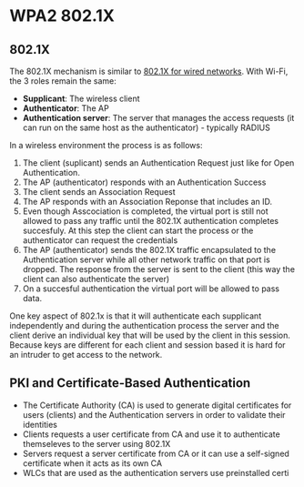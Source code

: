 # WPA2 802.1X

## 802.1X

The 802.1X mechanism is similar to [802.1X for wired networks](../../../security/switch-security/802.1x.md). With Wi-Fi, the 3 roles remain the same:

* **Supplicant**: The wireless client
* **Authenticator**: The AP
* **Authentication server**: The server that manages the access requests (it can run on the same host as the authenticator) - typically RADIUS

In a wireless environment the process is as follows:

1. The client (suplicant) sends an Authentication Request just like for Open Authentication.
2. The AP (authenticator) responds with an Authentication Success
3. The client sends an Association Request
4. The AP responds with an Association Reponse that includes an ID.
5. Even though Asscociation is completed, the virtual port is still not allowed to pass any traffic until the 802.1X authentication completes succesfuly. At this step the client can start the process or the authenticator can request the credentials
6. The AP (authenticator) sends the 802.1X traffic encapsulated to the Authentication server while all other network traffic on that port is dropped. The response from the server is sent to the client (this way the client can also authenticate the server)
7. On a succesful authentication the virtual port will be allowed to pass data.

One key aspect of 802.1x is that it will authenticate each supplicant independently and during the authentication process the server and the client derive an individual key that will be used by the client in this session. Because keys are different for each client and session based it is hard for an intruder to get access to the network.

## PKI and Certificate-Based Authentication

* The Certificate Authority (CA) is used to generate digital certificates for users (clients) and the Authentication servers in order to validate their identities
* Clients requests a user certificate from CA and use it to authenticate themseleves to the server using 802.1X
* Servers request a server certificate from CA or it can use a self-signed certificate when it acts as its own CA
* WLCs that are used as the authentication  servers use preinstalled certi



